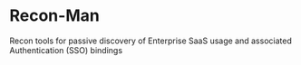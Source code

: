 # Recon-Man
Recon tools for passive discovery of Enterprise SaaS usage and associated Authentication (SSO) bindings
